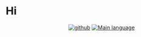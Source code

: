 # Hi

<div align="center">

[![github](https://github-readme-stats.vercel.app/api?username=lod61)](https://github-readme-stats.vercel.app/api?username=lod61)
[![Main language](https://github-readme-stats.vercel.app/api/top-langs/?username=lod61)](https://github-readme-stats.vercel.app/api/top-langs/?username=lod61)

</div>
